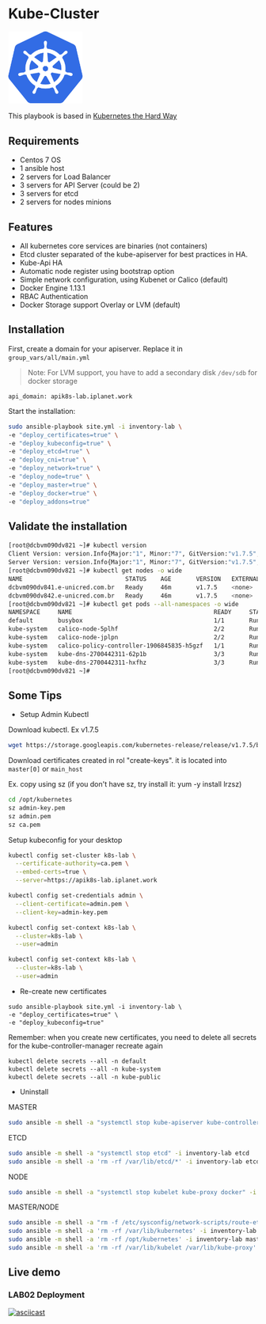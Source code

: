 # Kube-Cluster

<img src="https://raw.githubusercontent.com/kubernetes/kubernetes/master/logo/logo.png" width="150">


This playbook is based in [Kubernetes the Hard Way](https://github.com/kelseyhightower/kubernetes-the-hard-way)

## Requirements 

* Centos 7 OS
* 1 ansible host
* 2 servers for Load Balancer 
* 3 servers for API Server (could be 2)
* 3 servers for etcd 
* 2 servers for nodes minions

## Features

- All kubernetes core services are binaries (not containers) 
- Etcd cluster separated of the kube-apiserver for best practices in HA. 
- Kube-Api HA
- Automatic node register using bootstrap option
- Simple network configuration, using Kubenet or Calico (default)
- Docker Engine 1.13.1
- RBAC Authentication
- Docker Storage support Overlay or LVM (default)

## Installation

First, create a domain for your apiserver. Replace it in `group_vars/all/main.yml` 

> Note: For LVM support, you have to add a secondary disk `/dev/sdb` for docker storage

```
api_domain: apik8s-lab.iplanet.work
```

Start the installation: 

```sh
sudo ansible-playbook site.yml -i inventory-lab \
-e "deploy_certificates=true" \
-e "deploy_kubeconfig=true" \
-e "deploy_etcd=true" \
-e "deploy_cni=true" \
-e "deploy_network=true" \
-e "deploy_node=true" \
-e "deploy_master=true" \
-e "deploy_docker=true" \
-e "deploy_addons=true"
```
## Validate the installation

```sh
[root@dcbvm090dv821 ~]# kubectl version
Client Version: version.Info{Major:"1", Minor:"7", GitVersion:"v1.7.5", GitCommit:"17d7182a7ccbb167074be7a87f0a68bd00d58d97", GitTreeState:"clean", BuildDate:"2017-08-31T09:14:02Z", GoVersion:"go1.8.3", Compiler:"gc", Platform:"linux/amd64"}
Server Version: version.Info{Major:"1", Minor:"7", GitVersion:"v1.7.5", GitCommit:"17d7182a7ccbb167074be7a87f0a68bd00d58d97", GitTreeState:"clean", BuildDate:"2017-08-31T08:56:23Z", GoVersion:"go1.8.3", Compiler:"gc", Platform:"linux/amd64"}
[root@dcbvm090dv821 ~]# kubectl get nodes -o wide
NAME                             STATUS    AGE       VERSION   EXTERNAL-IP   OS-IMAGE                KERNEL-VERSION
dcbvm090dv841.e-unicred.com.br   Ready     46m       v1.7.5    <none>        CentOS Linux 7 (Core)   3.10.0-327.36.3.el7.x86_64
dcbvm090dv842.e-unicred.com.br   Ready     46m       v1.7.5    <none>        CentOS Linux 7 (Core)   3.10.0-327.36.3.el7.x86_64
[root@dcbvm090dv821 ~]# kubectl get pods --all-namespaces -o wide
NAMESPACE     NAME                                        READY     STATUS    RESTARTS   AGE       IP             NODE
default       busybox                                     1/1       Running   0          45m       172.18.136.2   dcbvm090dv841.e-unicred.com.br
kube-system   calico-node-5plhf                           2/2       Running   0          46m       10.64.14.86    dcbvm090dv842.e-unicred.com.br
kube-system   calico-node-jplpn                           2/2       Running   0          46m       10.64.14.85    dcbvm090dv841.e-unicred.com.br
kube-system   calico-policy-controller-1906845835-h5gzf   1/1       Running   0          46m       10.64.14.85    dcbvm090dv841.e-unicred.com.br
kube-system   kube-dns-2700442311-62p1b                   3/3       Running   0          46m       172.18.136.1   dcbvm090dv841.e-unicred.com.br
kube-system   kube-dns-2700442311-hxfhz                   3/3       Running   0          46m       172.18.136.3   dcbvm090dv841.e-unicred.com.br
[root@dcbvm090dv821 ~]#
```
## Some Tips 


* Setup Admin Kubectl

Download kubectl. Ex v1.7.5
```sh
wget https://storage.googleapis.com/kubernetes-release/release/v1.7.5/bin/linux/amd64/kubectl
```

Download certificates created in rol "create-keys". it is located into `master[0]` or `main_host`

Ex. copy using sz (if you don't have sz, try install it: yum -y install lrzsz) 
```sh
cd /opt/kubernetes
sz admin-key.pem
sz admin.pem
sz ca.pem
```

Setup kubeconfig for your desktop

```sh
kubectl config set-cluster k8s-lab \
  --certificate-authority=ca.pem \
  --embed-certs=true \
  --server=https://apik8s-lab.iplanet.work
```

```sh
kubectl config set-credentials admin \
  --client-certificate=admin.pem \
  --client-key=admin-key.pem
```

```sh
kubectl config set-context k8s-lab \
  --cluster=k8s-lab \
  --user=admin
```

```sh
kubectl config set-context k8s-lab \
  --cluster=k8s-lab \
  --user=admin
```

* Re-create new certificates

```
sudo ansible-playbook site.yml -i inventory-lab \
-e "deploy_certificates=true" \
-e "deploy_kubeconfig=true" 
```
Remember: when you create new certificates, you need to delete all secrets for the kube-controller-manager recreate again
```
kubectl delete secrets --all -n default
kubectl delete secrets --all -n kube-system
kubectl delete secrets --all -n kube-public
```

* Uninstall 

MASTER
```sh
sudo ansible -m shell -a "systemctl stop kube-apiserver kube-controller-manager kube-scheduler" -i inventory-lab master
```
ETCD
```sh
sudo ansible -m shell -a "systemctl stop etcd" -i inventory-lab etcd
sudo ansible -m shell -a 'rm -rf /var/lib/etcd/*' -i inventory-lab etcd 
```
NODE
```sh
sudo ansible -m shell -a "systemctl stop kubelet kube-proxy docker" -i inventory-lab node
```
MASTER/NODE
```sh
sudo ansible -m shell -a "rm -f /etc/sysconfig/network-scripts/route-eth0" -i inventory-lab master,node
sudo ansible -m shell -a 'rm -rf /var/lib/kubernetes' -i inventory-lab master,node
sudo ansible -m shell -a 'rm -rf /opt/kubernetes' -i inventory-lab master
sudo ansible -m shell -a 'rm -rf /var/lib/kubelet /var/lib/kube-proxy' -i inventory-lab node
```

## Live demo 

### LAB02 Deployment

[![asciicast](https://asciinema.org/a/tEL8BqfrHKnhSqcw1RsFiIm1V.png?v1)](https://asciinema.org/a/tEL8BqfrHKnhSqcw1RsFiIm1V)
